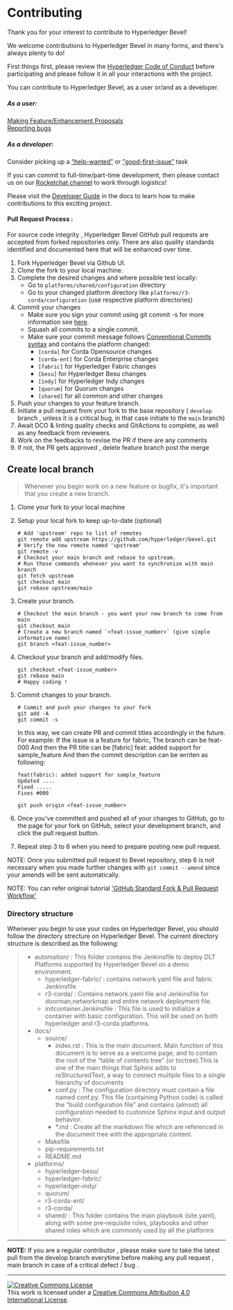 # Contributing

Thank you for your interest to contribute to Hyperledger Bevel!

We welcome contributions to Hyperledger Bevel in many forms, and
there's always plenty to do!

First things first, please review the [Hyperledger Code of Conduct](https://wiki.hyperledger.org/display/HYP/Hyperledger+Code+of+Conduct) before participating and please follow it in all your interactions with the project.

You can contribute to Hyperledger Bevel, as a user or/and as a developer.

##### As a user:

[Making Feature/Enhancement Proposals](https://github.com/hyperledger/bevel/issues/new?assignees=&labels=enhancement&template=feature_request.md&title=)   
[Reporting bugs](https://github.com/hyperledger/bevel/issues/new?assignees=&labels=bug&template=bug_report.md&title=)

##### As a developer:

Consider picking up a [“help-wanted”](https://github.com/hyperledger/bevel/issues?q=is%3Aopen+is%3Aissue+label%3A%22help+wanted%22) or ["good-first-issue"](https://github.com/hyperledger/bevel/issues?q=is%3Aopen+is%3Aissue+label%3A%22good+first+issue%22) task  

If you can commit to full-time/part-time development, then please contact us on our [Rocketchat channel](https://chat.hyperledger.org/channel/bevel ) to work through logistics!

Please visit the
[Developer Guide](https://hyperledger-bevel.readthedocs.io/en/latest/developerguide/) in the docs to learn how to make contributions to this exciting project.

 #### Pull Request Process :

For source code integrity , Hyperledger Bevel GitHub pull requests are accepted from forked repositories only. There are also quality standards identified and documented here that will be enhanced over time.

1. Fork Hyperledger Bevel via Github UI.
2. Clone the fork to your local machine.
3. Complete the desired changes and where possible test locally:
     - Go to `platforms/shared/configuration` directory
     - Go to your changed platform directory like `platforms/r3-corda/configuration` (use respective platform directories)
4. Commit your changes         
     - Make sure you sign your commit using git commit -s for more information see [here](https://gist.github.com/tkuhrt/10211ae0a26a91a8c030d00344f7d11b).
     - Squash all commits to a single commit.
     - Make sure your commit message follows [Conventional Commits syntax](https://www.conventionalcommits.org/en/v1.0.0-beta.4/#specification) and contains the platform changed:
          - `[corda]` for Corda Opensource changes
          - `[corda-ent]` for Corda Enterprise changes
          - `[fabric]` for Hyperledger Fabric changes
          - `[besu]` for Hyperledger Besu changes
          - `[indy]` for Hyperledger Indy changes
          - `[quorum]` for Quorum changes
          - `[shared]` for all common and other changes
5. Push your changes to your feature branch.
6. Initiate a pull request from your fork to the base repository ( `develop` branch , unless it is a critical bug, in that case initiate to the `main` branch)
7. Await DCO & linting quality checks and GitActions to complete, as well as any feedback from reviewers.
8. Work on the feedbacks to revise the PR if there are any comments
9. If not, the PR gets approved , delete feature branch post the merge

## Create local branch

> Whenever you begin work on a new feature or bugfix, it's important that you create a new branch.
1. Clone your fork to your local machine

2. Setup your local fork to keep up-to-date (optional)
   ```
   # Add 'upstream' repo to list of remotes
   git remote add upstream https://github.com/hyperledger/bevel.git
   # Verify the new remote named 'upstream'
   git remote -v
   # Checkout your main branch and rebase to upstream.
   # Run those commands whenever you want to synchronize with main branch
   git fetch upstream
   git checkout main
   git rebase upstream/main
   ```
3. Create your branch.
   ```
   # Checkout the main branch - you want your new branch to come from main
   git checkout main
   # Create a new branch named `<feat-issue_number>` (give simple informative name)
   git branch <feat-issue_number>
   ```
4. Checkout your branch and add/modify files.
   ```
   git checkout <feat-issue_number>
   git rebase main
   # Happy coding !
   ```
5. Commit changes to your branch.
   ```
   # Commit and push your changes to your fork
   git add -A
   git commit -s
   ```
   
   In this way, we can create PR and commit titles accordingly in the future. For example:
   If the issue is a feature for fabric,
   The branch can be feat-000
   And then the PR title can be [fabric] feat: added support for sample_feature
   And then the commit description can be wrriten as following:
   
   ```
   feat(fabric): added support for sample_feature  
   Updated ....  
   Fixed .....  
   Fixes #000
   ```

   ```
   git push origin <feat-issue_number>
   ```
6. Once you've committed and pushed all of your changes to GitHub, go to the page for your fork on GitHub, select your development branch, and click the pull request button.

7. Repeat step 3 to 6 when you need to prepare posting new pull request.

NOTE: Once you submitted pull request to Bevel repository, step 6 is not necessary when you made further changes with `git commit --amend` since your amends will be sent automatically.

NOTE: You can refer original tutorial ['GitHub Standard Fork & Pull Request Workflow'](https://gist.github.com/Chaser324/ce0505fbed06b947d962)

### Directory structure

Whenever you begin to use your codes on Hyperledger Bevel, you should follow the directory strecture on Hyperledger Bevel.
The current directory structure is described as the following:


> - automation/ : This folder contains the Jenkinsfile to deploy DLT Platforms supported by Hyperledger Bevel on a demo environment.
>   - hyperledger-fabric/ : contains network.yaml file and fabric Jenkinsfile
>   - r3-corda/ : Contains network.yaml file and Jenkinsfile for doorman,networkmap and entire network deployment file.
>   - initcontainer.Jenkinsfile : This file is used to initialize a container with basic configuration. This will be used on both hyperledger and r3-corda platforms.
> - docs/
>    - source/
>         - index.rst : This is the main document. Main function of this document is to serve as a welcome page, and to contain the root of the “table of contents tree” (or toctree).This is one of the main things that Sphinx adds to reStructuredText, a way to connect multiple files to a single hierarchy of documents
>         - conf.py : The configuration directory must contain a file named conf.py. This file (containing Python code) is called the “build configuration file” and contains (almost) all configuration needed to customize Sphinx input and output behavior.
>         - *.md : Create all the markdown file which are referenced in the document tree with the appropriate content.
>    - Makefile
>    - pip-requirements.txt
>    - README.md     
> - platforms/
>     - hyperledger-besu/
>     - hyperledger-fabric/ 
>     - hyperledger-indy/ 
>     - quorum/ 
>     - r3-corda-ent/
>     - r3-corda/ 
>     - shared/ : This folder contains the main playbook (site.yaml), along with some pre-requisite roles, playbooks and other shared roles which are commonly used by all the platforms


---
**NOTE:** If you are a regular contributor , please make sure to take the latest pull from the develop branch everytime before making any pull request , main branch in case of a critical defect / bug .

---

<a rel="license" href="http://creativecommons.org/licenses/by/4.0/"><img alt="Creative Commons License" style="border-width:0" src="https://i.creativecommons.org/l/by/4.0/88x31.png" /></a><br />This work is licensed under a <a rel="license" href="http://creativecommons.org/licenses/by/4.0/">Creative Commons Attribution 4.0 International License</a>.
